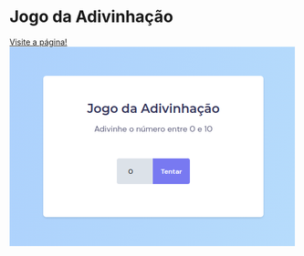 # Jogo da Adivinhação
<a href="https://codepen.io/lucasmoraesdev/full/MWXQNYV">Visite a página!</a>
<img src="Screenshot_20221122_201041.png">
